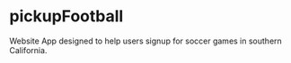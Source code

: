 # pickupFootball
Website App designed to help users signup for soccer games in southern California.
